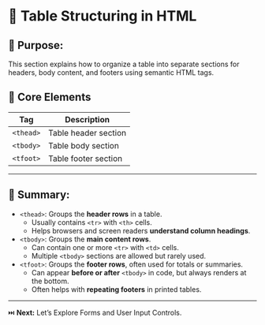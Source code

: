 # 🧱 Table Structuring in HTML

## 🎯 Purpose:

This section explains how to organize a table into separate sections for headers, body content, and footers using semantic HTML tags.

## 📑 Core Elements

| **Tag**      | **Description**         |
| ------------ | ----------------------- |
| `<thead>`    | Table header section    |
| `<tbody>`    | Table body section      |
| `<tfoot>`    | Table footer section    |

---

## 🔑 Summary:

- `<thead>`: Groups the **header rows** in a table.
  - Usually contains `<tr>` with `<th>` cells.
  - Helps browsers and screen readers **understand column headings**.
- `<tbody>`: Groups the **main content rows**.
  - Can contain one or more `<tr>` with `<td>` cells.
  - Multiple `<tbody>` sections are allowed but rarely used.
- `<tfoot>`: Groups the **footer rows**, often used for totals or summaries.
  - Can appear **before or after** `<tbody>` in code, but always renders at the bottom.
  - Often helps with **repeating footers** in printed tables.

---

⏭️ **Next:** Let’s Explore Forms and User Input Controls.
